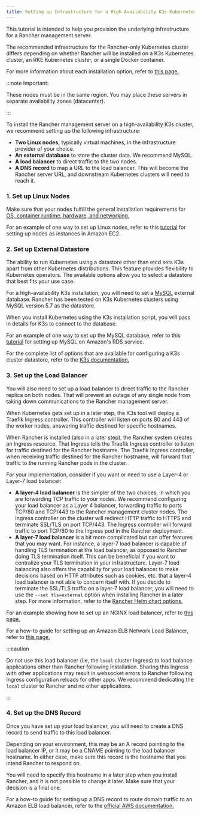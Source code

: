 ```yaml
---
title: Setting up Infrastructure for a High Availability K3s Kubernetes Cluster
---
```


<head> 
  <link rel="canonical" href="https://ranchermanager.docs.rancher.com/how-to-guides/new-user-guides/infrastructure-setup/ha-k3s-kubernetes-cluster"/>
</head>

This tutorial is intended to help you provision the underlying infrastructure for a Rancher management server.

The recommended infrastructure for the Rancher-only Kubernetes cluster differs depending on whether Rancher will be installed on a K3s Kubernetes cluster, an RKE Kubernetes cluster, or a single Docker container.

For more information about each installation option, refer to [this page.](../../../getting-started/installation-and-upgrade/installation-and-upgrade.md)

:::note Important:

These nodes must be in the same region. You may place these servers in separate availability zones (datacenter).

:::

To install the Rancher management server on a high-availability K3s cluster, we recommend setting up the following infrastructure:

- **Two Linux nodes,** typically virtual machines, in the infrastructure provider of your choice.
- **An external database** to store the cluster data. We recommend MySQL.
- **A load balancer** to direct traffic to the two nodes.
- **A DNS record** to map a URL to the load balancer. This will become the Rancher server URL, and downstream Kubernetes clusters will need to reach it.

### 1. Set up Linux Nodes

Make sure that your nodes fulfill the general installation requirements for [OS, container runtime, hardware, and networking.](../../../getting-started/installation-and-upgrade/installation-requirements/installation-requirements.md)

For an example of one way to set up Linux nodes, refer to this [tutorial](nodes-in-amazon-ec2.md) for setting up nodes as instances in Amazon EC2.

### 2. Set up External Datastore

The ability to run Kubernetes using a datastore other than etcd sets K3s apart from other Kubernetes distributions. This feature provides flexibility to Kubernetes operators. The available options allow you to select a datastore that best fits your use case.

For a high-availability K3s installation, you will need to set a [MySQL](https://www.mysql.com/) external database. Rancher has been tested on K3s Kubernetes clusters using MySQL version 5.7 as the datastore.

When you install Kubernetes using the K3s installation script, you will pass in details for K3s to connect to the database.

For an example of one way to set up the MySQL database, refer to this [tutorial](mysql-database-in-amazon-rds.md) for setting up MySQL on Amazon's RDS service.

For the complete list of options that are available for configuring a K3s cluster datastore, refer to the [K3s documentation.](https://rancher.com/docs/k3s/latest/en/installation/datastore/)

### 3. Set up the Load Balancer

You will also need to set up a load balancer to direct traffic to the Rancher replica on both nodes. That will prevent an outage of any single node from taking down communications to the Rancher management server.

When Kubernetes gets set up in a later step, the K3s tool will deploy a Traefik Ingress controller. This controller will listen on ports 80 and 443 of the worker nodes, answering traffic destined for specific hostnames.

When Rancher is installed (also in a later step), the Rancher system creates an Ingress resource. That Ingress tells the Traefik Ingress controller to listen for traffic destined for the Rancher hostname. The Traefik Ingress controller, when receiving traffic destined for the Rancher hostname, will forward that traffic to the running Rancher pods in the cluster.

For your implementation, consider if you want or need to use a Layer-4 or Layer-7 load balancer:

- **A layer-4 load balancer** is the simpler of the two choices, in which you are forwarding TCP traffic to your nodes. We recommend configuring your load balancer as a Layer 4 balancer, forwarding traffic to ports TCP/80 and TCP/443 to the Rancher management cluster nodes. The Ingress controller on the cluster will redirect HTTP traffic to HTTPS and terminate SSL/TLS on port TCP/443. The Ingress controller will forward traffic to port TCP/80 to the Ingress pod in the Rancher deployment.
- **A layer-7 load balancer** is a bit more complicated but can offer features that you may want. For instance, a layer-7 load balancer is capable of handling TLS termination at the load balancer, as opposed to Rancher doing TLS termination itself. This can be beneficial if you want to centralize your TLS termination in your infrastructure. Layer-7 load balancing also offers the capability for your load balancer to make decisions based on HTTP attributes such as cookies, etc. that a layer-4 load balancer is not able to concern itself with. If you decide to terminate the SSL/TLS traffic on a layer-7 load balancer, you will need to use the `--set tls=external` option when installing Rancher in a later step. For more information, refer to the [Rancher Helm chart options.](../../../getting-started/installation-and-upgrade/installation-references/helm-chart-options.md#external-tls-termination)

For an example showing how to set up an NGINX load balancer, refer to [this page.](nginx-load-balancer.md)

For a how-to guide for setting up an Amazon ELB Network Load Balancer, refer to [this page.](amazon-elb-load-balancer.md)

:::caution

Do not use this load balancer (i.e, the `local` cluster Ingress) to load balance applications other than Rancher following installation. Sharing this Ingress with other applications may result in websocket errors to Rancher following Ingress configuration reloads for other apps. We recommend dedicating the `local` cluster to Rancher and no other applications.

:::

### 4. Set up the DNS Record

Once you have set up your load balancer, you will need to create a DNS record to send traffic to this load balancer.

Depending on your environment, this may be an A record pointing to the load balancer IP, or it may be a CNAME pointing to the load balancer hostname. In either case, make sure this record is the hostname that you intend Rancher to respond on.

You will need to specify this hostname in a later step when you install Rancher, and it is not possible to change it later. Make sure that your decision is a final one.

For a how-to guide for setting up a DNS record to route domain traffic to an Amazon ELB load balancer, refer to the [official AWS documentation.](https://docs.aws.amazon.com/Route53/latest/DeveloperGuide/routing-to-elb-load-balancer)
